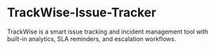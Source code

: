 # TrackWise-Issue-Tracker
TrackWise is a smart issue tracking and incident management tool with built-in analytics, SLA reminders, and escalation workflows.
